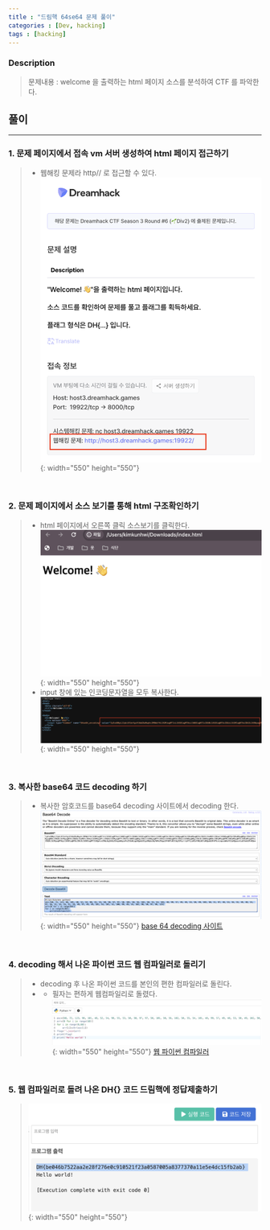 ```yaml
---
title : "드림핵 64se64 문제 풀이"
categories : [Dev, hacking]
tags : [hacking]
---
```



### Description
> 문제내용 : welcome 을 출력하는 html 페이지 소스를 분석하여 CTF 를 파악한다.


## 풀이
<hr/>

### 1. 문제 페이지에서 접속 vm 서버 생성하여 html 페이지 접근하기
> - 웹해킹 문제라 http// 로 접근할 수 있다.
> ![content image](/assets/img/24-01-19_post/1.png){: width="550" height="550"}

<br/>

### 2. 문제 페이지에서 소스 보기를 통해 html 구조확인하기
> - html 페이지에서 오른쪽 클릭 소스보기를 클릭한다.
> ![content image](/assets/img/24-01-19_post/2.png){: width="550" height="550"}
> - input 창에 있는 인코딩문자열을 모두 복사한다.
> ![content image](/assets/img/24-01-19_post/3.png){: width="550" height="550"}

<br/>

### 3. 복사한 base64 코드 decoding 하기
> - 복사한 암호코드를 base64 decoding 사이트에서 decoding 한다.
> ![content image](/assets/img/24-01-19_post/4.png){: width="550" height="550"}
> <a href="https://base64.guru/converter/decode">base 64 decoding 사이트</a>

<br/>

### 4. decoding 해서 나온 파이썬 코드 웹 컴파일러로 돌리기
> - decoding 후 나온 파이썬 코드를 본인의 편한 컴파일러로 돌린다.
> - - 필자는 편하게 웹컴파일리로 돌렸다.
> ![content image](/assets/img/24-01-19_post/5.png){: width="550" height="550"}
> <a href="https://www.mycompiler.io/ko/online-python-compiler">웹 파이썬 컴파일러</a>

<br/>

### 5. 웹 컴파일러로 돌려 나온 DH{} 코드 드림핵에 정답제출하기
> ![content image](/assets/img/24-01-19_post/6.png){: width="550" height="550"}
